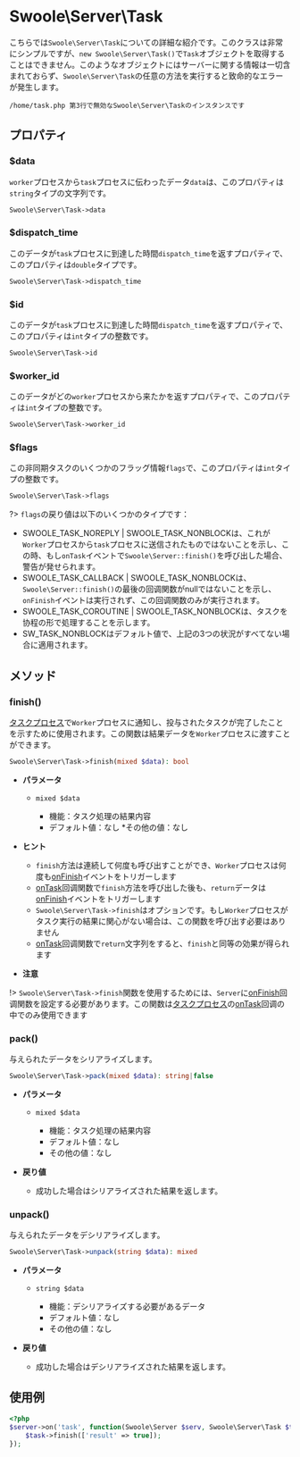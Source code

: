 # Swoole\Server\Task

こちらでは`Swoole\Server\Task`についての詳細な紹介です。このクラスは非常にシンプルですが、`new Swoole\Server\Task()`で`Task`オブジェクトを取得することはできません。このようなオブジェクトにはサーバーに関する情報は一切含まれておらず、`Swoole\Server\Task`の任意の方法を実行すると致命的なエラーが発生します。

```shell
/home/task.php 第3行で無効なSwoole\Server\Taskのインスタンスです
```

## プロパティ
### $data
`worker`プロセスから`task`プロセスに伝わったデータ`data`は、このプロパティは`string`タイプの文字列です。

```php
Swoole\Server\Task->data
```
### $dispatch_time
このデータが`task`プロセスに到達した時間`dispatch_time`を返すプロパティで、このプロパティは`double`タイプです。

```php
Swoole\Server\Task->dispatch_time
```
### $id
このデータが`task`プロセスに到達した時間`dispatch_time`を返すプロパティで、このプロパティは`int`タイプの整数です。

```php
Swoole\Server\Task->id
```
### $worker_id
このデータがどの`worker`プロセスから来たかを返すプロパティで、このプロパティは`int`タイプの整数です。

```php
Swoole\Server\Task->worker_id
```
### $flags
この非同期タスクのいくつかのフラッグ情報`flags`で、このプロパティは`int`タイプの整数です。

```php
Swoole\Server\Task->flags
```

?> `flags`の戻り値は以下のいくつかのタイプです：  
  - SWOOLE_TASK_NOREPLY | SWOOLE_TASK_NONBLOCKは、これが`Worker`プロセスから`task`プロセスに送信されたものではないことを示し、この時、もし`onTask`イベントで`Swoole\Server::finish()`を呼び出した場合、警告が発せられます。  
  - SWOOLE_TASK_CALLBACK | SWOOLE_TASK_NONBLOCKは、`Swoole\Server::finish()`の最後の回调関数がnullではないことを示し、`onFinish`イベントは実行されず、この回调関数のみが実行されます。 
  - SWOOLE_TASK_COROUTINE | SWOOLE_TASK_NONBLOCKは、タスクを协程の形で処理することを示します。 
  - SW_TASK_NONBLOCKはデフォルト値で、上記の3つの状況がすべてない場合に適用されます。
## メソッド
### finish()

[タスクプロセス](/learn?id=taskworkerプロセス)で`Worker`プロセスに通知し、投与されたタスクが完了したことを示すために使用されます。この関数は結果データを`Worker`プロセスに渡すことができます。

```php
Swoole\Server\Task->finish(mixed $data): bool
```

  * **パラメータ**

    * `mixed $data`

      * 機能：タスク処理の結果内容
      * デフォルト値：なし
      *その他の値：なし

  * **ヒント**
    * `finish`方法は連続して何度も呼び出すことができ、`Worker`プロセスは何度も[onFinish](/server/events?id=onfinish)イベントをトリガーします
    * [onTask](/server/events?id=ontask)回调関数で`finish`方法を呼び出した後も、`return`データは[onFinish](/server/events?id=onfinish)イベントをトリガーします
    * `Swoole\Server\Task->finish`はオプションです。もし`Worker`プロセスがタスク実行の結果に関心がない場合は、この関数を呼び出す必要はありません
    * [onTask](/server/events?id=ontask)回调関数で`return`文字列をすると、`finish`と同等の効果が得られます

  * **注意**

  !> `Swoole\Server\Task->finish`関数を使用するためには、`Server`に[onFinish](/server/events?id=onfinish)回调関数を設定する必要があります。この関数は[タスクプロセス](/learn?id=taskworkerプロセス)の[onTask](/server/events?id=ontask)回调の中でのみ使用できます

### pack()

与えられたデータをシリアライズします。

```php
Swoole\Server\Task->pack(mixed $data): string|false
```

  * **パラメータ**

    * `mixed $data`

      * 機能：タスク処理の結果内容
      * デフォルト値：なし
      * その他の値：なし

  * **戻り値**
    * 成功した場合はシリアライズされた結果を返します。 
### unpack()

与えられたデータをデシリアライズします。

```php
Swoole\Server\Task->unpack(string $data): mixed
```

  * **パラメータ**

    * `string $data`

      * 機能：デシリアライズする必要があるデータ
      * デフォルト値：なし
      * その他の値：なし

  * **戻り値**
    * 成功した場合はデシリアライズされた結果を返します。 
## 使用例
```php
<?php
$server->on('task', function(Swoole\Server $serv, Swoole\Server\Task $task) {
    $task->finish(['result' => true]);
});
```
